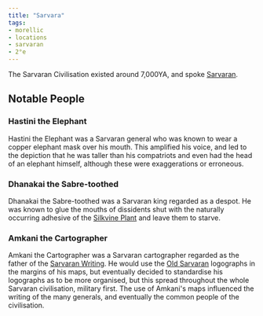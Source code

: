 ```yaml
---
title: "Sarvara"
tags:
- morellic
- locations
- sarvaran
- 2°e
---
```

The Sarvaran Civilisation existed around 7,000YA, and spoke [Sarvaran](languages/morellic/sarvaran/sarvaran.md).

## Notable People
### Hastini the Elephant
Hastini the Elephant was a Sarvaran general who was known to wear a copper elephant mask over his mouth. This amplified his voice, and led to the depiction that he was taller than his compatriots and even had the head of an elephant himself, although these were exaggerations or erroneous.

### Dhanakai the Sabre-toothed
Dhanakai the Sabre-toothed was a Sarvaran king regarded as a despot. He was known to glue the mouths of dissidents shut with the naturally occurring adhesive of the [Silkvine Plant](flora/2nd%20realm/oellidirh%20region/silkvine/silkvine.md) and leave them to starve.

### Amkani the Cartographer
Amkani the Cartographer was a Sarvaran cartographer regarded as the father of the [Sarvaran Writing](languages/morellic/sarvaran/sarvaran-logography.md). He would use the [Old Sarvaran](languages/morellic/sarvaran/old-sarvaran.md) logographs in the margins of his maps, but eventually decided to standardise his logographs as to be more organised, but this spread throughout the whole Sarvaran civilisation, military first. The use of Amkani's maps influenced the writing of the many generals, and eventually the common people of the civilisation.